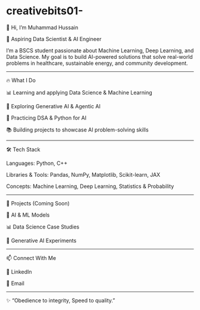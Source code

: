 # creativebits01-
👋 Hi, I’m Muhammad Hussain 

🚀 Aspiring Data Scientist & AI Engineer

I’m a BSCS student passionate about Machine Learning, Deep Learning, and Data Science. My goal is to build AI-powered solutions that solve real-world problems in healthcare, sustainable energy, and community development.


---

🔥 What I Do

📊 Learning and applying Data Science & Machine Learning

🤖 Exploring Generative AI & Agentic AI

🧩 Practicing DSA & Python for AI

📚 Building projects to showcase AI problem-solving skills



---

🛠️ Tech Stack

Languages: Python, C++

Libraries & Tools: Pandas, NumPy, Matplotlib, Scikit-learn, JAX

Concepts: Machine Learning, Deep Learning, Statistics & Probability



---

📂 Projects (Coming Soon)

🤖 AI & ML Models

📊 Data Science Case Studies

🔎 Generative AI Experiments



---

📫 Connect With Me

💼 LinkedIn

📧 Email



---

✨ “Obedience to integrity, Speed to quality.”
